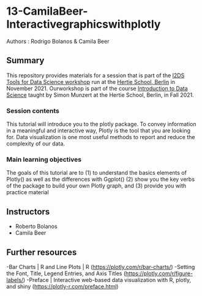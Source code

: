 # 13-CamilaBeer-Interactivegraphicswithplotly
Authors : Rodrigo Bolanos & Camila Beer

## Summary
This repository provides materials for a session that is part of the [I2DS Tools for Data Science workshop](https://github.com/intro-to-data-science-21-workshop) run at the [Hertie School, Berlin](https://www.hertie-school.org/en/) in November 2021. Ourworkshop is part of the course [Introduction to Data Science](https://github.com/intro-to-data-science-21) taught by Simon Munzert at the Hertie School, Berlin, in Fall 2021.

### Session contents
This tutorial will introduce you to the plotly package. To convey information in a meaningful and interactive way, Plotly is the tool that you are looking for.
Data visualization is one most useful methods to report and reduce the complexity of our data. 

### Main learning objectives
The goals of this tutorial are to (1) to understand the basics elements of Plotly() as well as the differences with Ggplot() (2) show you the key verbs of the package to build your own Plotly graph, and (3) provide you with practice material 

## Instructors

- Roberto Bolanos
- Camila Beer

## Further resources

-Bar Charts | R  and Line Plots | R (https://plotly.com/r/bar-charts/)
-Setting the Font, Title, Legend Entries, and Axis Titles (https://plotly.com/r/figure-labels/)
-Preface | Interactive web-based data visualization with R, plotly, and shiny (https://plotly-r.com/preface.html)
